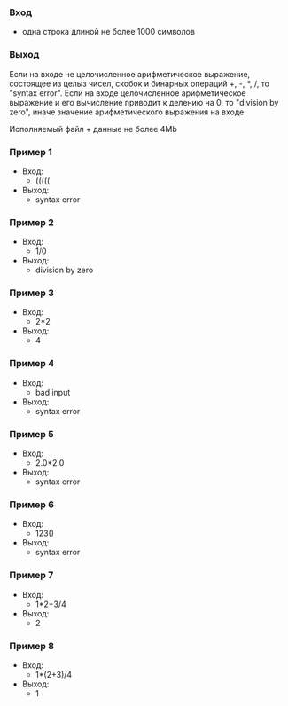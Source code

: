 ### Вход
* одна строка длиной не более 1000 символов

### Выход
Если на входе не целочисленное арифметическое выражение, состоящее из целыз чисел, скобок и бинарных операций +, -, *, /, то "syntax error".
Если на входе целочисленное арифметическое выражение и его вычисление приводит к делению на 0, то "division by zero", иначе значение арифметического выражения на входе.

Исполняемый файл + данные не более 4Mb

### Пример 1
* Вход:
  * (((((
* Выход:
  * syntax error

### Пример 2
* Вход:
  * 1/0
* Выход:
  * division by zero

### Пример 3
* Вход:
  * 2*2
* Выход:
  * 4

### Пример 4
* Вход:
  * bad input
* Выход:
  * syntax error

### Пример 5
* Вход:
  * 2.0*2.0
* Выход:
  * syntax error

### Пример 6
* Вход:
  * 123()
* Выход:
  * syntax error

### Пример 7
* Вход:
  * 1*2+3/4
* Выход:
  * 2

### Пример 8
* Вход:
  * 1*(2+3)/4
* Выход:
  * 1
